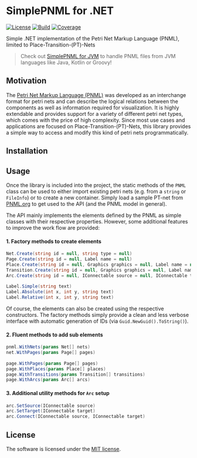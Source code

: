 # SimplePNML for .NET
[![License](https://img.shields.io/badge/License-MIT-yellow.svg)](https://github.com/lukoerfer/simple-pnml-dotnet/blob/master/LICENSE)
[![Build](https://travis-ci.org/lukoerfer/simple-pnml-dotnet.svg?branch=master)](https://travis-ci.org/lukoerfer/simple-pnml-dotnet)
[![Coverage](https://img.shields.io/coveralls/github/lukoerfer/simple-pnml-dotnet)](https://coveralls.io/github/lukoerfer/simple-pnml-dotnet?branch=master)

Simple .NET implementation of the Petri Net Markup Language (PNML), limited to Place-Transition-(PT)-Nets

> Check out [SimplePNML for JVM](https://github.com/lukoerfer/simple-pnml-jvm) to handle PNML files from JVM languages like Java, Kotlin or Groovy!

## Motivation
The [Petri Net Markup Language (PNML)](http://www.pnml.org/) was developed as an interchange format for petri nets and can describe the logical relations between the components as well as information required for visualization. It is highly extendable and provides support for a variety of different petri net types, which comes with the price of high complexity. Since most use cases and applications are focused on Place-Transition-(PT)-Nets, this library provides a simple way to access and modify this kind of petri nets programmatically.

## Installation

## Usage
Once the library is included into the project, the static methods of the `PNML` class can be used to either import existing petri nets (e.g. from a `string` or `FileInfo`) or to create a new container. Simply load a sample PT-net from [PNML.org](http://www.pnml.org/version-2009/version-2009.php) to get used to the API (and the PNML model in general).

The API mainly implements the elements defined by the PNML as simple classes with their respective properties. However, some additional features to improve the work flow are provided:

#### 1. Factory methods to create elements

``` csharp
Net.Create(string id = null, string type = null)
Page.Create(string id = null, Label name = null)
Place.Create(string id = null, Graphics graphics = null, Label name = null, Label initialMarking = null)
Transition.Create(string id = null, Graphics graphics = null, Label name = null)
Arc.Create(string id = null, IConnectable source = null, IConnectable target = null, Label inscription = null)
    
Label.Simple(string text)
Label.Absolute(int x, int y, string text)
Label.Relative(int x, int y, string text)
```

Of course, the elements can also be created using the respective constructors. The factory methods simply provide a clean and less verbose interface with automatic generation of IDs (via `Guid.NewGuid().ToString()`).
    
#### 2. Fluent methods to add sub elements

``` csharp
pnml.WithNets(params Net[] nets)
net.WithPages(params Page[] pages)
    
page.WithPages(params Page[] pages)
page.WithPlaces(params Place[] places)
page.WithTransitions(params Transition[] transitions)
page.WithArcs(params Arc[] arcs)
```

#### 3. Additional utility methods for `Arc` setup

``` csharp
arc.SetSource(IConnectable source)
arc.SetTarget(IConnectable target)
arc.Connect(IConnectable source, IConnectable target)
```

## License
The software is licensed under the [MIT license](https://github.com/lukoerfer/simple-pnml-dotnet/blob/master/LICENSE).
